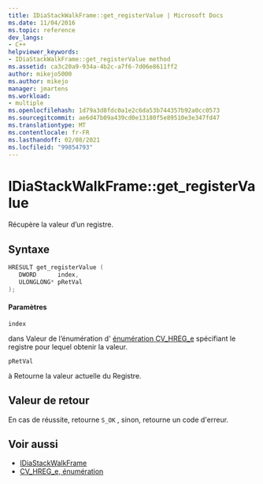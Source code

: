 ```yaml
---
title: IDiaStackWalkFrame::get_registerValue | Microsoft Docs
ms.date: 11/04/2016
ms.topic: reference
dev_langs:
- C++
helpviewer_keywords:
- IDiaStackWalkFrame::get_registerValue method
ms.assetid: ca3c20a9-934a-4b2c-a7f6-7d06e8611ff2
author: mikejo5000
ms.author: mikejo
manager: jmartens
ms.workload:
- multiple
ms.openlocfilehash: 1d79a3d8fdc0a1e2c6da53b744357b92a0cc0573
ms.sourcegitcommit: ae6d47b09a439cd0e13180f5e89510e3e347fd47
ms.translationtype: MT
ms.contentlocale: fr-FR
ms.lasthandoff: 02/08/2021
ms.locfileid: "99854793"
---
```

# <a name="idiastackwalkframeget_registervalue"></a>IDiaStackWalkFrame::get_registerValue
Récupère la valeur d’un registre.

## <a name="syntax"></a>Syntaxe

```C++
HRESULT get_registerValue ( 
   DWORD      index,
   ULONGLONG* pRetVal
);
```

#### <a name="parameters"></a>Paramètres
 `index`

dans Valeur de l’énumération d' [énumération CV_HREG_e](../../debugger/debug-interface-access/cv-hreg-e.md) spécifiant le registre pour lequel obtenir la valeur.

 `pRetVal`

à Retourne la valeur actuelle du Registre.

## <a name="return-value"></a>Valeur de retour
 En cas de réussite, retourne `S_OK` , sinon, retourne un code d'erreur.

## <a name="see-also"></a>Voir aussi
- [IDiaStackWalkFrame](../../debugger/debug-interface-access/idiastackwalkframe.md)
- [CV_HREG_e, énumération](../../debugger/debug-interface-access/cv-hreg-e.md)